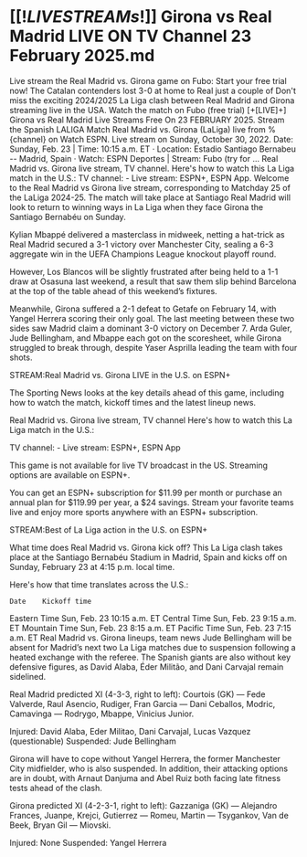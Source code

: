 # [$[!LIVESTREAMs!]$] Girona vs Real Madrid LIVE ON TV Channel 23 February 2025.md
Live stream the Real Madrid vs. Girona game on Fubo: Start your free trial now! The Catalan contenders lost 3-0 at home to Real just a couple of
Don't miss the exciting 2024/2025 La Liga clash between Real Madrid and Girona streaming live in the USA. Watch the match on Fubo (free trial)
[+[LIVE]+] Girona vs Real Madrid Live Streams Free On 23 FEBRUARY 2025.
Stream the Spanish LALIGA Match Real Madrid vs. Girona (LaLiga) live from %{channel} on Watch ESPN. Live stream on Sunday, October 30, 2022.
Date: Sunday, Feb. 23 | Time: 10:15 a.m. ET · Location: Estadio Santiago Bernabeu -- Madrid, Spain · Watch: ESPN Deportes | Stream: Fubo (try for ...
Real Madrid vs. Girona live stream, TV channel. Here's how to watch this La Liga match in the U.S.: TV channel: - Live stream: ESPN+, ESPN App.
Welcome to the Real Madrid vs Girona live stream, corresponding to Matchday 25 of the LaLiga 2024-25. The match will take place at Santiago
Real Madrid will look to return to winning ways in La Liga when they face Girona the Santiago Bernabéu on Sunday.

Kylian Mbappé delivered a masterclass in midweek, netting a hat-trick as Real Madrid secured a 3-1 victory over Manchester City, sealing a 6-3 aggregate win in the UEFA Champions League knockout playoff round.

However, Los Blancos will be slightly frustrated after being held to a 1-1 draw at Osasuna last weekend, a result that saw them slip behind Barcelona at the top of the table ahead of this weekend’s fixtures.

Meanwhile, Girona suffered a 2-1 defeat to Getafe on February 14, with Yangel Herrera scoring their only goal. The last meeting between these two sides saw Madrid claim a dominant 3-0 victory on December 7. Arda Guler, Jude Bellingham, and Mbappe each got on the scoresheet, while Girona struggled to break through, despite Yaser Asprilla leading the team with four shots.


STREAM:Real Madrid vs. Girona LIVE in the U.S. on ESPN+

The Sporting News looks at the key details ahead of this game, including how to watch the match, kickoff times and the latest lineup news.

Real Madrid vs. Girona live stream, TV channel
Here's how to watch this La Liga match in the U.S.:

TV channel: -
Live stream: ESPN+, ESPN App

This game is not available for live TV broadcast in the US. Streaming options are available on ESPN+.

You can get an ESPN+ subscription for $11.99 per month or purchase an annual plan for $119.99 per year, a $24 savings. Stream your favorite teams live and enjoy more sports anywhere with an ESPN+ subscription.


STREAM:Best of La Liga action in the U.S. on ESPN+

What time does Real Madrid vs. Girona kick off?
This La Liga clash takes place at the Santiago Bernabéu Stadium in Madrid, Spain and kicks off on Sunday, February 23 at 4:15 p.m. local time.

Here's how that time translates across the U.S.:

 	Date	Kickoff time
Eastern Time	Sun, Feb. 23	10:15 a.m. ET
Central Time	Sun, Feb. 23	9:15 a.m. ET
Mountain Time	Sun, Feb. 23	8:15 a.m. ET
Pacific Time	Sun, Feb. 23	7:15 a.m. ET
Real Madrid vs. Girona lineups, team news
Jude Bellingham will be absent for Madrid’s next two La Liga matches due to suspension following a heated exchange with the referee. The Spanish giants are also without key defensive figures, as David Alaba, Éder Militão, and Dani Carvajal remain sidelined.

Real Madrid predicted XI (4-3-3, right to left): Courtois (GK) — Fede Valverde, Raul Asencio, Rudiger, Fran Garcia — Dani Ceballos, Modric, Camavinga — Rodrygo, Mbappe, Vinicius Junior.

Injured: David Alaba, Eder Militao, Dani Carvajal, Lucas Vazquez (questionable)
Suspended: Jude Bellingham

Girona will have to cope without Yangel Herrera, the former Manchester City midfielder, who is also suspended. In addition, their attacking options are in doubt, with Arnaut Danjuma and Abel Ruiz both facing late fitness tests ahead of the clash.

Girona predicted XI (4-2-3-1, right to left): Gazzaniga (GK) —  Alejandro Frances, Juanpe, Krejci, Gutierrez — Romeu, Martin — Tsygankov, Van de Beek, Bryan Gil — Miovski.

Injured: None
Suspended: Yangel Herrera
